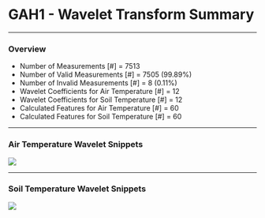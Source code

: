 # GAH1 - Wavelet Transform Summary

***

### Overview

- Number of Measurements [#] = 7513
- Number of Valid Measurements [#] = 7505 (99.89%)
- Number of Invalid Measurements [#] = 8 (0.11%)
- Wavelet Coefficients for Air Temperature [#] = 12
- Wavelet Coefficients for Soil Temperature [#] = 12
- Calculated Features for Air Temperature [#] = 60
- Calculated Features for Soil Temperature [#] = 60

***

### Air Temperature Wavelet Snippets

![](GAH1_Air_Temperature_Wavelet_Snippets.png)

***

### Soil Temperature Wavelet Snippets

![](GAH1_Soil_Temperature_Wavelet_Snippets.png)

